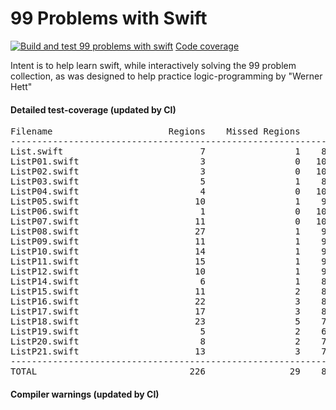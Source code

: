 # 99 Problems with Swift
[![Build and test 99 problems with swift ](https://github.com/ganesh47/swift-99-problems/actions/workflows/build-test.yml/badge.svg)](https://github.com/ganesh47/swift-99-problems/actions/workflows/build-test.yml)
[Code coverage](https://htmlpreview.github.io/?https://raw.githubusercontent.com/ganesh47/swift-99-problems/main/code-coverage-report.html)

Intent is to help learn swift, while interactively solving the 99 problem collection, as was designed to help practice logic-programming by "Werner Hett"

####  Detailed test-coverage (updated by CI)
<pre>
Filename                      Regions    Missed Regions     Cover   Functions  Missed Functions  Executed       Lines      Missed Lines     Cover    Branches   Missed Branches     Cover
-----------------------------------------------------------------------------------------------------------------------------------------------------------------------------------------------------------------------------------
List.swift                          7                 1    85.71%           5                 1    80.00%          17                 3    82.35%           0                 0         -
ListP01.swift                       3                 0   100.00%           1                 0   100.00%           3                 0   100.00%           0                 0         -
ListP02.swift                       3                 0   100.00%           1                 0   100.00%           3                 0   100.00%           0                 0         -
ListP03.swift                       5                 1    80.00%           3                 1    66.67%           6                 1    83.33%           0                 0         -
ListP04.swift                       4                 0   100.00%           2                 0   100.00%           7                 0   100.00%           0                 0         -
ListP05.swift                      10                 1    90.00%           2                 0   100.00%          16                 2    87.50%           0                 0         -
ListP06.swift                       1                 0   100.00%           1                 0   100.00%           3                 0   100.00%           0                 0         -
ListP07.swift                      11                 0   100.00%           3                 0   100.00%          22                 0   100.00%           0                 0         -
ListP08.swift                      27                 1    96.30%           6                 0   100.00%          43                 1    97.67%           0                 0         -
ListP09.swift                      11                 1    90.91%           1                 0   100.00%          20                 1    95.00%           0                 0         -
ListP10.swift                      14                 1    92.86%           4                 0   100.00%          29                 1    96.55%           0                 0         -
ListP11.swift                      15                 1    93.33%           5                 0   100.00%          33                 1    96.97%           0                 0         -
ListP12.swift                      10                 1    90.00%           1                 0   100.00%          20                 1    95.00%           0                 0         -
ListP14.swift                       6                 1    83.33%           1                 0   100.00%          11                 1    90.91%           0                 0         -
ListP15.swift                      11                 2    81.82%           4                 1    75.00%          20                 2    90.00%           0                 0         -
ListP16.swift                      22                 3    86.36%           4                 1    75.00%          25                 3    88.00%           0                 0         -
ListP17.swift                      17                 3    82.35%           5                 2    60.00%          23                 3    86.96%           0                 0         -
ListP18.swift                      23                 5    78.26%          10                 4    60.00%          32                 5    84.38%           0                 0         -
ListP19.swift                       5                 2    60.00%           5                 2    60.00%           9                 2    77.78%           0                 0         -
ListP20.swift                       8                 2    75.00%           5                 2    60.00%          13                 2    84.62%           0                 0         -
ListP21.swift                      13                 3    76.92%           5                 2    60.00%          16                 4    75.00%           0                 0         -
-----------------------------------------------------------------------------------------------------------------------------------------------------------------------------------------------------------------------------------
TOTAL                             226                29    87.17%          74                16    78.38%         371                33    91.11%           0                 0         -
</pre>

#### Compiler warnings (updated by CI)
<pre>

</pre>

